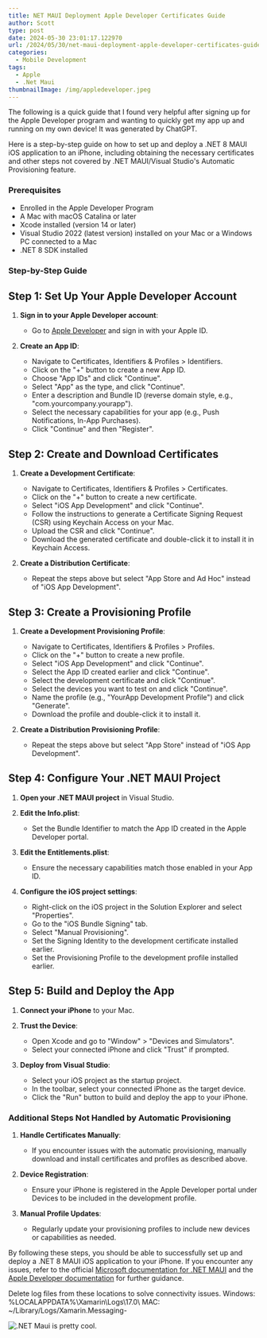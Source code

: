 ```yaml
---
title: NET MAUI Deployment Apple Developer Certificates Guide
author: Scott
type: post
date: 2024-05-30 23:01:17.122970
url: /2024/05/30/net-maui-deployment-apple-developer-certificates-guide/
categories:
  - Mobile Development
tags:
  - Apple
  - .Net Maui
thumbnailImage: /img/appledeveloper.jpeg
---
```

The following is a quick guide that I found very helpful after signing up for the Apple Developer program and wanting to quickly get my app up and running on my own device! It was generated by ChatGPT.

Here is a step-by-step guide on how to set up and deploy a .NET 8 MAUI iOS application to an iPhone, including obtaining the necessary certificates and other steps not covered by .NET MAUI/Visual Studio's Automatic Provisioning feature.

### Prerequisites
- Enrolled in the Apple Developer Program
- A Mac with macOS Catalina or later
- Xcode installed (version 14 or later)
- Visual Studio 2022 (latest version) installed on your Mac or a Windows PC connected to a Mac
- .NET 8 SDK installed

### Step-by-Step Guide

## Step 1: Set Up Your Apple Developer Account
1. **Sign in to your Apple Developer account**:
   - Go to [Apple Developer](https://developer.apple.com/) and sign in with your Apple ID.
   
2. **Create an App ID**:
   - Navigate to Certificates, Identifiers & Profiles > Identifiers.
   - Click on the "+" button to create a new App ID.
   - Choose "App IDs" and click "Continue".
   - Select "App" as the type, and click "Continue".
   - Enter a description and Bundle ID (reverse domain style, e.g., "com.yourcompany.yourapp").
   - Select the necessary capabilities for your app (e.g., Push Notifications, In-App Purchases).
   - Click "Continue" and then "Register".

## Step 2: Create and Download Certificates
1. **Create a Development Certificate**:
   - Navigate to Certificates, Identifiers & Profiles > Certificates.
   - Click on the "+" button to create a new certificate.
   - Select "iOS App Development" and click "Continue".
   - Follow the instructions to generate a Certificate Signing Request (CSR) using Keychain Access on your Mac.
   - Upload the CSR and click "Continue".
   - Download the generated certificate and double-click it to install it in Keychain Access.

2. **Create a Distribution Certificate**:
   - Repeat the steps above but select "App Store and Ad Hoc" instead of "iOS App Development".

## Step 3: Create a Provisioning Profile
1. **Create a Development Provisioning Profile**:
   - Navigate to Certificates, Identifiers & Profiles > Profiles.
   - Click on the "+" button to create a new profile.
   - Select "iOS App Development" and click "Continue".
   - Select the App ID created earlier and click "Continue".
   - Select the development certificate and click "Continue".
   - Select the devices you want to test on and click "Continue".
   - Name the profile (e.g., "YourApp Development Profile") and click "Generate".
   - Download the profile and double-click it to install it.

2. **Create a Distribution Provisioning Profile**:
   - Repeat the steps above but select "App Store" instead of "iOS App Development".

## Step 4: Configure Your .NET MAUI Project
1. **Open your .NET MAUI project** in Visual Studio.

2. **Edit the Info.plist**:
   - Set the Bundle Identifier to match the App ID created in the Apple Developer portal.

3. **Edit the Entitlements.plist**:
   - Ensure the necessary capabilities match those enabled in your App ID.

4. **Configure the iOS project settings**:
   - Right-click on the iOS project in the Solution Explorer and select "Properties".
   - Go to the "iOS Bundle Signing" tab.
   - Select "Manual Provisioning".
   - Set the Signing Identity to the development certificate installed earlier.
   - Set the Provisioning Profile to the development profile installed earlier.

## Step 5: Build and Deploy the App
1. **Connect your iPhone** to your Mac.

2. **Trust the Device**:
   - Open Xcode and go to "Window" > "Devices and Simulators".
   - Select your connected iPhone and click "Trust" if prompted.

3. **Deploy from Visual Studio**:
   - Select your iOS project as the startup project.
   - In the toolbar, select your connected iPhone as the target device.
   - Click the "Run" button to build and deploy the app to your iPhone.

### Additional Steps Not Handled by Automatic Provisioning
1. **Handle Certificates Manually**:
   - If you encounter issues with the automatic provisioning, manually download and install certificates and profiles as described above.

2. **Device Registration**:
   - Ensure your iPhone is registered in the Apple Developer portal under Devices to be included in the development profile.

3. **Manual Profile Updates**:
   - Regularly update your provisioning profiles to include new devices or capabilities as needed.

By following these steps, you should be able to successfully set up and deploy a .NET 8 MAUI iOS application to your iPhone. If you encounter any issues, refer to the official [Microsoft documentation for .NET MAUI](https://docs.microsoft.com/en-us/dotnet/maui/) and the [Apple Developer documentation](https://developer.apple.com/documentation/) for further guidance.

Delete log files from these locations to solve connectivity issues.
Windows: %LOCALAPPDATA%\Xamarin\Logs\17.0\ 
MAC: ~/Library/Logs/Xamarin.Messaging-

![.NET Maui is pretty cool.](/img/netmaui.png)
